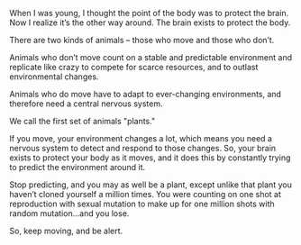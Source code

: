 When I was young, I thought the point of the body was to protect the brain. Now I realize it’s the other way around. The brain exists to protect the body.

There are two kinds of animals – those who move and those who don’t.

Animals who don’t move count on a stable and predictable environment and replicate like crazy to compete for scarce resources, and to outlast environmental changes.

Animals who do move have to adapt to ever-changing environments, and therefore need a central nervous system.

We call the first set of animals "plants."

If you move, your environment changes a lot, which means you need a nervous system to detect and respond to those changes. So, your brain exists to protect your body as it moves, and it does this by constantly trying to predict the environment around it.

Stop predicting, and you may as well be a plant, except unlike that plant you haven’t cloned yourself a million times. You were counting on one shot at reproduction with sexual mutation to make up for one million shots with random mutation…and you lose.

So, keep moving, and be alert.